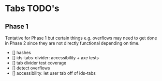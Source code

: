 # Tabs TODO's

## Phase 1

Tentative for Phase 1 but certain things e.g. overflows may need to  get done in Phase 2 since they are not directly functional depending on time.

- [] hashes
- [] ids-tabs-divider: accessibility + axe tests
- [] tab divider test coverage
- [] detect overflows
- [] accessibility: let user tab off of ids-tabs
